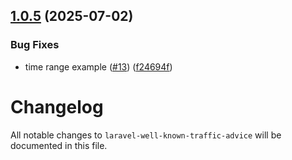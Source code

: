 ## [1.0.5](https://github.com/21stdigital/laravel-well-known-traffic-advice/compare/1.0.4...1.0.5) (2025-07-02)


### Bug Fixes

* time range example ([#13](https://github.com/21stdigital/laravel-well-known-traffic-advice/issues/13)) ([f24694f](https://github.com/21stdigital/laravel-well-known-traffic-advice/commit/f24694f8251cb46f9d31da435b008c78510f31fd))

# Changelog

All notable changes to `laravel-well-known-traffic-advice` will be documented in this file.
